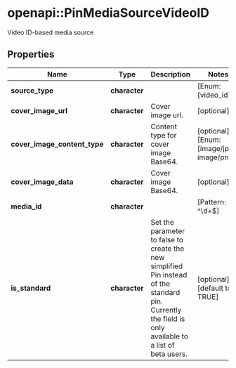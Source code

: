 # openapi::PinMediaSourceVideoID

Video ID-based media source

## Properties
Name | Type | Description | Notes
------------ | ------------- | ------------- | -------------
**source_type** | **character** |  | [Enum: [video_id]] 
**cover_image_url** | **character** | Cover image url. | [optional] 
**cover_image_content_type** | **character** | Content type for cover image Base64. | [optional] [Enum: [image/jpeg, image/png]] 
**cover_image_data** | **character** | Cover image Base64. | [optional] 
**media_id** | **character** |  | [Pattern: ^\\d+$] 
**is_standard** | **character** | Set the parameter to false to create the new simplified Pin instead of the standard pin. Currently the field is only available to a list of beta users. | [optional] [default to TRUE] 



